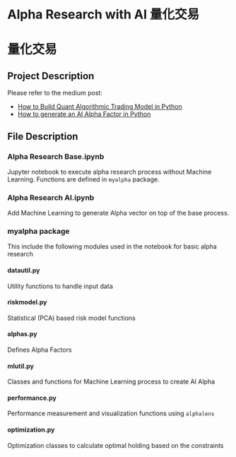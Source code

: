 # Alpha Research with AI 量化交易
# 量化交易
## Project Description
Please refer to the medium post: 
* [How to Build Quant Algorithmic Trading Model in Python](https://yuki678.medium.com/how-to-build-quant-algorithmic-trading-model-in-python-12abab49abe3?sk=56d5b2b038ce6aefa6c2049cff9e89b6)
* [How to generate an AI Alpha Factor in Python](https://yuki678.medium.com/how-to-generate-an-ai-alpha-factor-in-python-6509c5cb5bf6?sk=d8cfa3b0f87f69bcae75eced08fd7916)

## File Description
### Alpha Research Base.ipynb
Jupyter notebook to execute alpha research process without Machine Learning.
Functions are defined in `myalpha` package.

### Alpha Research AI.ipynb
Add Machine Learning to generate Alpha vector on top of the base process.

### myalpha package
This include the following modules used in the notebook for basic alpha research

#### datautil.py
Utility functions to handle input data

#### riskmodel.py
Statistical (PCA) based risk model functions

#### alphas.py
Defines Alpha Factors

#### mlutil.py
Classes and functions for Machine Learning process to create AI Alpha

#### performance.py
Performance measurement and visualization functions using `alphalens`

#### optimization.py
Optimization classes to calculate optimal holding based on the constraints
